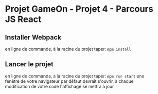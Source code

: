 # Projet GameOn - Projet 4 - Parcours JS React

## Installer Webpack

en ligne de commande, à la racine du projet taper:
`npm install`

## Lancer le projet

en ligne de commande, à la racine du projet taper:
`npm run start`
une fenêtre de votre navigateur par défaut devrait s'ouvrir, à chaque modification de votre code l'affichage se mettra à jour
